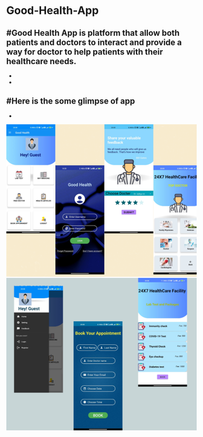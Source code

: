 # Good-Health-App
#Good Health App is platform that allow both patients and doctors to interact
and provide a way for doctor to help patients with their healthcare needs. 
-
-
-
#Here is the some glimpse of app
--
-
![img](doc8.png)
![img](doc9.png)

